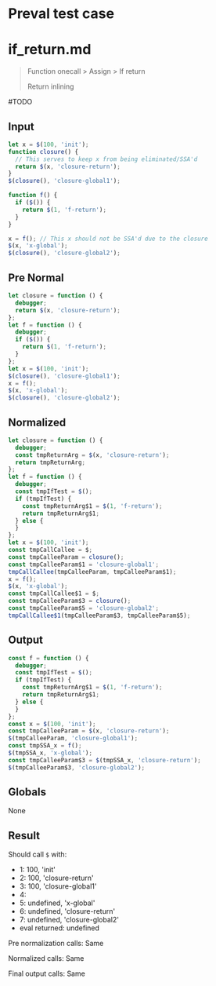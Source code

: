 # Preval test case

# if_return.md

> Function onecall > Assign > If return
>
> Return inlining

#TODO

## Input

`````js filename=intro
let x = $(100, 'init');
function closure() {
  // This serves to keep x from being eliminated/SSA'd
  return $(x, 'closure-return');
}
$(closure(), 'closure-global1');

function f() {
  if ($()) {
    return $(1, 'f-return');
  }
}

x = f(); // This x should not be SSA'd due to the closure
$(x, 'x-global');
$(closure(), 'closure-global2');
`````

## Pre Normal

`````js filename=intro
let closure = function () {
  debugger;
  return $(x, 'closure-return');
};
let f = function () {
  debugger;
  if ($()) {
    return $(1, 'f-return');
  }
};
let x = $(100, 'init');
$(closure(), 'closure-global1');
x = f();
$(x, 'x-global');
$(closure(), 'closure-global2');
`````

## Normalized

`````js filename=intro
let closure = function () {
  debugger;
  const tmpReturnArg = $(x, 'closure-return');
  return tmpReturnArg;
};
let f = function () {
  debugger;
  const tmpIfTest = $();
  if (tmpIfTest) {
    const tmpReturnArg$1 = $(1, 'f-return');
    return tmpReturnArg$1;
  } else {
  }
};
let x = $(100, 'init');
const tmpCallCallee = $;
const tmpCalleeParam = closure();
const tmpCalleeParam$1 = 'closure-global1';
tmpCallCallee(tmpCalleeParam, tmpCalleeParam$1);
x = f();
$(x, 'x-global');
const tmpCallCallee$1 = $;
const tmpCalleeParam$3 = closure();
const tmpCalleeParam$5 = 'closure-global2';
tmpCallCallee$1(tmpCalleeParam$3, tmpCalleeParam$5);
`````

## Output

`````js filename=intro
const f = function () {
  debugger;
  const tmpIfTest = $();
  if (tmpIfTest) {
    const tmpReturnArg$1 = $(1, 'f-return');
    return tmpReturnArg$1;
  } else {
  }
};
const x = $(100, 'init');
const tmpCalleeParam = $(x, 'closure-return');
$(tmpCalleeParam, 'closure-global1');
const tmpSSA_x = f();
$(tmpSSA_x, 'x-global');
const tmpCalleeParam$3 = $(tmpSSA_x, 'closure-return');
$(tmpCalleeParam$3, 'closure-global2');
`````

## Globals

None

## Result

Should call `$` with:
 - 1: 100, 'init'
 - 2: 100, 'closure-return'
 - 3: 100, 'closure-global1'
 - 4: 
 - 5: undefined, 'x-global'
 - 6: undefined, 'closure-return'
 - 7: undefined, 'closure-global2'
 - eval returned: undefined

Pre normalization calls: Same

Normalized calls: Same

Final output calls: Same
